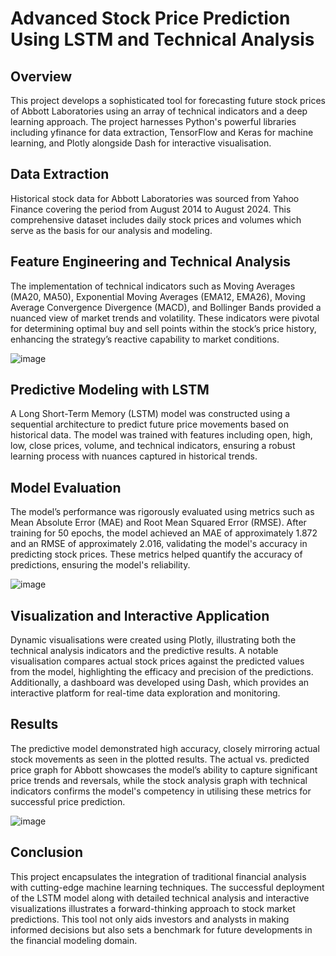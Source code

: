 # Advanced Stock Price Prediction Using LSTM and Technical Analysis

## Overview

This project develops a sophisticated tool for forecasting future stock prices of Abbott Laboratories using an array of technical indicators and a deep learning approach. The project harnesses Python's powerful libraries including yfinance for data extraction, TensorFlow and Keras for machine learning, and Plotly alongside Dash for interactive visualisation.

## Data Extraction

Historical stock data for Abbott Laboratories was sourced from Yahoo Finance covering the period from August 2014 to August 2024. This comprehensive dataset includes daily stock prices and volumes which serve as the basis for our analysis and modeling.

## Feature Engineering and Technical Analysis

The implementation of technical indicators such as Moving Averages (MA20, MA50), Exponential Moving Averages (EMA12, EMA26), Moving Average Convergence Divergence (MACD), and Bollinger Bands provided a nuanced view of market trends and volatility. These indicators were pivotal for determining optimal buy and sell points within the stock’s price history, enhancing the strategy’s reactive capability to market conditions.

![image](https://github.com/user-attachments/assets/0f26722e-8e7e-4ec2-9cae-688e62d9477d)

## Predictive Modeling with LSTM

A Long Short-Term Memory (LSTM) model was constructed using a sequential architecture to predict future price movements based on historical data. The model was trained with features including open, high, low, close prices, volume, and technical indicators, ensuring a robust learning process with nuances captured in historical trends.

## Model Evaluation

The model’s performance was rigorously evaluated using metrics such as Mean Absolute Error (MAE) and Root Mean Squared Error (RMSE). After training for 50 epochs, the model achieved an MAE of approximately 1.872 and an RMSE of approximately 2.016, validating the model's accuracy in predicting stock prices. These metrics helped quantify the accuracy of predictions, ensuring the model's reliability.

![image](https://github.com/user-attachments/assets/a4b045f3-02bb-4be7-b8ff-1883a8232766)


## Visualization and Interactive Application

Dynamic visualisations were created using Plotly, illustrating both the technical analysis indicators and the predictive results. A notable visualisation compares actual stock prices against the predicted values from the model, highlighting the efficacy and precision of the predictions. Additionally, a dashboard was developed using Dash, which provides an interactive platform for real-time data exploration and monitoring.

## Results

The predictive model demonstrated high accuracy, closely mirroring actual stock movements as seen in the plotted results. The actual vs. predicted price graph for Abbott showcases the model’s ability to capture significant price trends and reversals, while the stock analysis graph with technical indicators confirms the model's competency in utilising these metrics for successful price prediction.

![image](https://github.com/user-attachments/assets/74f85851-bdd2-415d-95ba-1220dbad25af)

## Conclusion

This project encapsulates the integration of traditional financial analysis with cutting-edge machine learning techniques. The successful deployment of the LSTM model along with detailed technical analysis and interactive visualizations illustrates a forward-thinking approach to stock market predictions. This tool not only aids investors and analysts in making informed decisions but also sets a benchmark for future developments in the financial modeling domain.
